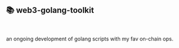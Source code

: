 ## 📚 web3-golang-toolkit

<br>

an ongoing development of golang scripts with my fav on-chain ops.

<br>


